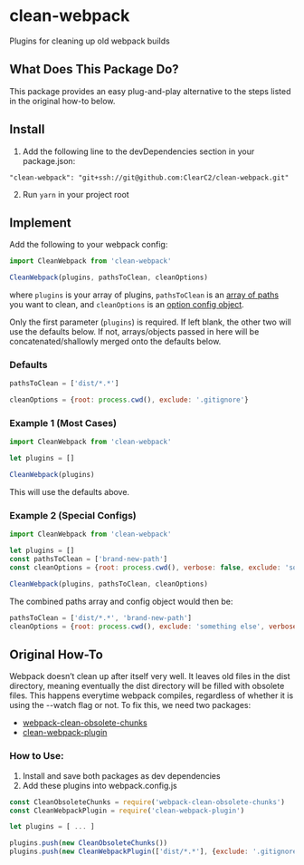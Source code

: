 # clean-webpack
Plugins for cleaning up old webpack builds


## What Does This Package Do?
This package provides an easy plug-and-play alternative to the steps listed in the original how-to below.

## Install
1. Add the following line to the devDependencies section in your package.json: 

````
"clean-webpack": "git+ssh://git@github.com:ClearC2/clean-webpack.git"
````

2. Run `yarn` in your project root


## Implement

Add the following to your webpack config:

````js
import CleanWebpack from 'clean-webpack'

CleanWebpack(plugins, pathsToClean, cleanOptions)
````

where `plugins` is your array of plugins, `pathsToClean` is an [array of paths](https://github.com/johnagan/clean-webpack-plugin#options-and-defaults-optional) you want to clean, and `cleanOptions` is an [option config object](https://github.com/johnagan/clean-webpack-plugin#options-and-defaults-optional).

Only the first parameter (`plugins`) is required. If left blank, the other two will use the defaults below. If not, arrays/objects passed in here will be concatenated/shallowly merged onto the defaults below.

### Defaults

````js
pathsToClean = ['dist/*.*']

cleanOptions = {root: process.cwd(), exclude: '.gitignore'}
````

### Example 1 (Most Cases)

````js
import CleanWebpack from 'clean-webpack'

let plugins = []

CleanWebpack(plugins)
````

This will use the defaults above.

### Example 2 (Special Configs)

````js
import CleanWebpack from 'clean-webpack'

let plugins = []
const pathsToClean = ['brand-new-path']
const cleanOptions = {root: process.cwd(), verbose: false, exclude: 'something else'}

CleanWebpack(plugins, pathsToClean, cleanOptions)
````

The combined paths array and config object would then be:

````js
pathsToClean = ['dist/*.*', 'brand-new-path']
cleanOptions = {root: process.cwd(), exclude: 'something else', verbose: false}
````

## Original How-To

Webpack doesn’t clean up after itself very well. It leaves old files in the dist directory, meaning eventually the dist directory will be filled with obsolete files. This happens everytime webpack compiles, regardless of whether it is using the --watch flag or not. To fix this, we need two packages:

* [webpack-clean-obsolete-chunks](https://www.npmjs.com/package/webpack-clean-obsolete-chunks)
* [clean-webpack-plugin](https://github.com/johnagan/clean-webpack-plugin)

### How to Use:
1. Install and save both packages as dev dependencies
2. Add these plugins into webpack.config.js

````js
const CleanObsoleteChunks = require('webpack-clean-obsolete-chunks')
const CleanWebpackPlugin = require('clean-webpack-plugin')

let plugins = [ ... ]

plugins.push(new CleanObsoleteChunks())
plugins.push(new CleanWebpackPlugin(['dist/*.*'], {exclude: '.gitignore'}))
````
